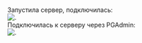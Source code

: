<br>Запустила сервер, подключилась:</br>
![.]()
<br>Подключилась к серверу через PGAdmin:</br>
![.]()